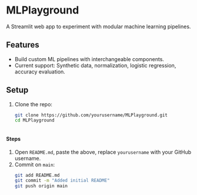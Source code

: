 # MLPlayground

A Streamlit web app to experiment with modular machine learning pipelines.

## Features
- Build custom ML pipelines with interchangeable components.
- Current support: Synthetic data, normalization, logistic regression, accuracy evaluation.

## Setup
1. Clone the repo:
   ```bash
   git clone https://github.com/yourusername/MLPlayground.git
   cd MLPlayground



#### Steps
1. Open `README.md`, paste the above, replace `yourusername` with your GitHub username.
2. Commit on `main`:
   ```bash
   git add README.md
   git commit -m "Added initial README"
   git push origin main
